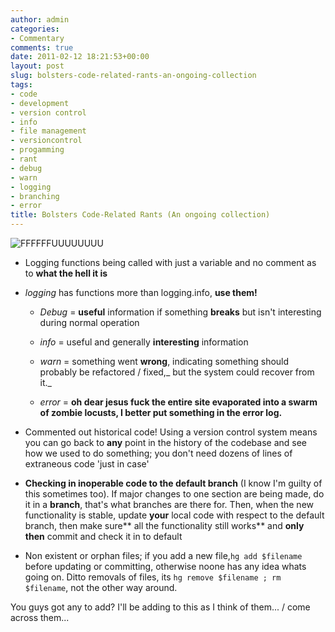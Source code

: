 ```yaml
---
author: admin
categories:
- Commentary
comments: true
date: 2011-02-12 18:21:53+00:00
layout: post
slug: bolsters-code-related-rants-an-ongoing-collection
tags:
- code
- development
- version control
- info
- file management
- versioncontrol
- progamming
- rant
- debug
- warn
- logging
- branching
- error
title: Bolsters Code-Related Rants (An ongoing collection)
---
```



![FFFFFFUUUUUUUU](http://kissmyalas.com/wp-content/uploads/2010/05/RageFace.jpg)

	
  * Logging functions being called with just a variable and no comment as to **what the hell it is**

	
  * _logging_ has functions more than logging.info, **use them!**

	
    * _Debug_ = **useful** information if something **breaks** but isn't interesting during normal operation

	
    * _info_ = useful and generally **interesting** information

	
    * _warn_ = something went **wrong**, indicating something should probably be refactored / fixed,_ but the system could recover from it._ 

	
    * _error_ = **oh dear jesus fuck the entire site evaporated into a swarm of zombie locusts, I better put something in the error log.**

	
  * Commented out historical code! Using a version control system means you can go back to **any** point in the history of the codebase and see how we used to do something; you don't need dozens of lines of extraneous code 'just in case'

	
  * **Checking in inoperable code to the default branch** (I know I'm guilty of this sometimes too). If major changes to one section are being made, do it in a **branch**, that's what branches are there for. Then, when the new functionality is stable, update **your** local code with respect to the default branch, then make sure** all the functionality still works** and **only** **then** commit and check it in to default

	
  * Non existent or orphan files; if you add a new file,`hg add $filename` before updating or committing, otherwise noone has any idea whats going on. Ditto removals of files, its `hg remove $filename ; rm $filename`, not the other way around.

You guys got any to add? I'll be adding to this as I think of them... / come across them...
